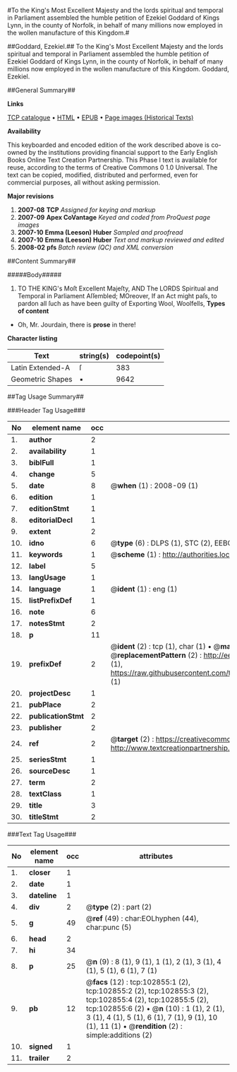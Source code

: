 #To the King's Most Excellent Majesty and the lords spiritual and temporal in Parliament assembled the humble petition of Ezekiel Goddard of Kings Lynn, in the county of Norfolk, in behalf of many millions now employed in the wollen manufacture of this Kingdom.#

##Goddard, Ezekiel.##
To the King's Most Excellent Majesty and the lords spiritual and temporal in Parliament assembled the humble petition of Ezekiel Goddard of Kings Lynn, in the county of Norfolk, in behalf of many millions now employed in the wollen manufacture of this Kingdom.
Goddard, Ezekiel.

##General Summary##

**Links**

[TCP catalogue](http://www.ota.ox.ac.uk/tcp/)  • 
[HTML](http://tei.it.ox.ac.uk/tcp/Texts-HTML/free/A42/A42891.html)  • 
[EPUB](http://tei.it.ox.ac.uk/tcp/Texts-EPUB/free/A42/A42891.epub) • 
[Page images (Historical Texts)](https://data.historicaltexts.jisc.ac.uk/view?pubId=eebo-14908340e&pageId=eebo-14908340e-102855-1)

**Availability**

This keyboarded and encoded edition of the
	       work described above is co-owned by the institutions
	       providing financial support to the Early English Books
	       Online Text Creation Partnership. This Phase I text is
	       available for reuse, according to the terms of Creative
	       Commons 0 1.0 Universal. The text can be copied,
	       modified, distributed and performed, even for
	       commercial purposes, all without asking permission.

**Major revisions**

1. __2007-08__ __TCP__ *Assigned for keying and markup*
1. __2007-09__ __Apex CoVantage__ *Keyed and coded from ProQuest page images*
1. __2007-10__ __Emma (Leeson) Huber__ *Sampled and proofread*
1. __2007-10__ __Emma (Leeson) Huber__ *Text and markup reviewed and edited*
1. __2008-02__ __pfs__ *Batch review (QC) and XML conversion*

##Content Summary##

#####Body#####

1. TO THE KING's Moſt Excellent Majeſty, AND The LORDS Spiritual and Temporal in Parliament Aſſembled;
MOreover, If an Act might paſs, to pardon all ſuch as have been guilty of Exporting Wool, Woolfells,
**Types of content**

  * Oh, Mr. Jourdain, there is **prose** in there!

**Character listing**


|Text|string(s)|codepoint(s)|
|---|---|---|
|Latin Extended-A|ſ|383|
|Geometric Shapes|▪|9642|

##Tag Usage Summary##

###Header Tag Usage###

|No|element name|occ|attributes|
|---|---|---|---|
|1.|__author__|2||
|2.|__availability__|1||
|3.|__biblFull__|1||
|4.|__change__|5||
|5.|__date__|8| @__when__ (1) : 2008-09 (1)|
|6.|__edition__|1||
|7.|__editionStmt__|1||
|8.|__editorialDecl__|1||
|9.|__extent__|2||
|10.|__idno__|6| @__type__ (6) : DLPS (1), STC (2), EEBO-CITATION (1), OCLC (1), VID (1)|
|11.|__keywords__|1| @__scheme__ (1) : http://authorities.loc.gov/ (1)|
|12.|__label__|5||
|13.|__langUsage__|1||
|14.|__language__|1| @__ident__ (1) : eng (1)|
|15.|__listPrefixDef__|1||
|16.|__note__|6||
|17.|__notesStmt__|2||
|18.|__p__|11||
|19.|__prefixDef__|2| @__ident__ (2) : tcp (1), char (1)  •  @__matchPattern__ (2) : ([0-9\-]+):([0-9IVX]+) (1), (.+) (1)  •  @__replacementPattern__ (2) : http://eebo.chadwyck.com/downloadtiff?vid=$1&page=$2 (1), https://raw.githubusercontent.com/textcreationpartnership/Texts/master/tcpchars.xml#$1 (1)|
|20.|__projectDesc__|1||
|21.|__pubPlace__|2||
|22.|__publicationStmt__|2||
|23.|__publisher__|2||
|24.|__ref__|2| @__target__ (2) : https://creativecommons.org/publicdomain/zero/1.0/ (1), http://www.textcreationpartnership.org/docs/. (1)|
|25.|__seriesStmt__|1||
|26.|__sourceDesc__|1||
|27.|__term__|2||
|28.|__textClass__|1||
|29.|__title__|3||
|30.|__titleStmt__|2||


###Text Tag Usage###

|No|element name|occ|attributes|
|---|---|---|---|
|1.|__closer__|1||
|2.|__date__|1||
|3.|__dateline__|1||
|4.|__div__|2| @__type__ (2) : part (2)|
|5.|__g__|49| @__ref__ (49) : char:EOLhyphen (44), char:punc (5)|
|6.|__head__|2||
|7.|__hi__|34||
|8.|__p__|25| @__n__ (9) : 8 (1), 9 (1), 1 (1), 2 (1), 3 (1), 4 (1), 5 (1), 6 (1), 7 (1)|
|9.|__pb__|12| @__facs__ (12) : tcp:102855:1 (2), tcp:102855:2 (2), tcp:102855:3 (2), tcp:102855:4 (2), tcp:102855:5 (2), tcp:102855:6 (2)  •  @__n__ (10) : 1 (1), 2 (1), 3 (1), 4 (1), 5 (1), 6 (1), 7 (1), 9 (1), 10 (1), 11 (1)  •  @__rendition__ (2) : simple:additions (2)|
|10.|__signed__|1||
|11.|__trailer__|2||
